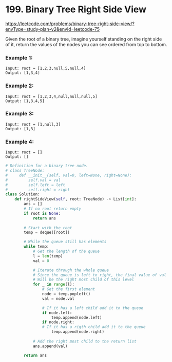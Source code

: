 # 199. Binary Tree Right Side View
https://leetcode.com/problems/binary-tree-right-side-view/?envType=study-plan-v2&envId=leetcode-75

Given the root of a binary tree, imagine yourself standing on the right side of it, return the values of the nodes you can see ordered from top to bottom.

### Example 1:

```
Input: root = [1,2,3,null,5,null,4]
Output: [1,3,4]
```

### Example 2:

```
Input: root = [1,2,3,4,null,null,null,5]
Output: [1,3,4,5]
```

### Example 3:

```
Input: root = [1,null,3]
Output: [1,3]
```

### Example 4:

```
Input: root = []
Output: []
```

```python
# Definition for a binary tree node.
# class TreeNode:
#     def __init__(self, val=0, left=None, right=None):
#         self.val = val
#         self.left = left
#         self.right = right
class Solution:
    def rightSideView(self, root: TreeNode) -> List[int]:
        ans = []
        # If no root return empty
        if root is None:
            return ans
        
        # Start with the root
        temp = deque([root])

        # While the queue still has elements
        while temp:
            # Get the length of the queue
            l = len(temp)
            val = 0

            # Iterate through the whole queue
            # Since the queue is left to right, the final value of val
            # Will be the right most child of this level
            for _ in range(l):
                # Get the first element
                node = temp.popleft()
                val = node.val

                # If it has a left child add it to the queue
                if node.left:
                    temp.append(node.left)
                if node.right:
                # If it has a rigth child add it to the queue
                    temp.append(node.right)
            
            # Add the right most child to the return list
            ans.append(val)

        return ans
```